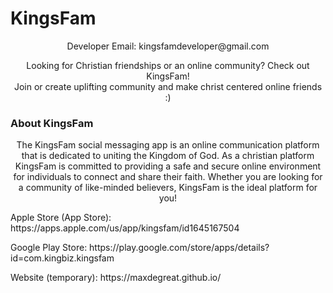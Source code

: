 # KingsFam 

<p align="center">

  <p align="center">
    Developer Email: kingsfamdeveloper@gmail.com
  </p>
  <p align="center">
    Looking for Christian friendships or an online community? Check out KingsFam! 
    <br>
    Join or create uplifting community and make christ centered online friends :)
    
  
  ### About KingsFam
  <p align="center">
    The KingsFam social messaging app is an online communication platform that is dedicated to uniting the Kingdom of God. As a christian platform KingsFam is         committed to providing a safe and secure online environment for individuals to connect and share their faith. Whether you are looking for a community of like-minded     believers, KingsFam is the ideal platform for you!
  </p>
  

<p> Apple Store (App Store): https://apps.apple.com/us/app/kingsfam/id1645167504  </p>

<p> Google Play Store: https://play.google.com/store/apps/details?id=com.kingbiz.kingsfam  </p>

<p> Website (temporary):  https://maxdegreat.github.io/ </p>  
